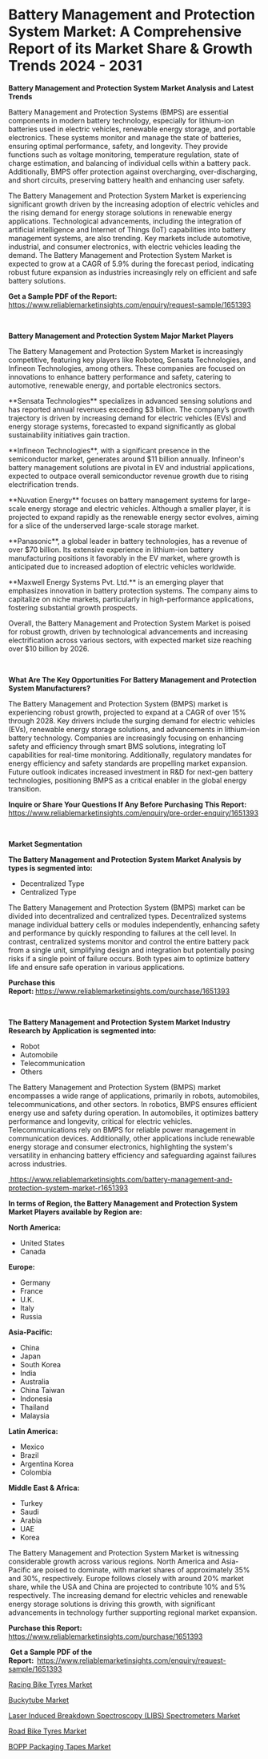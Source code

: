 <p><h1>Battery Management and Protection System Market: A Comprehensive Report of its Market Share & Growth Trends 2024 - 2031</h1></p><p><strong>Battery Management and Protection System Market Analysis and Latest Trends</strong></p>
<p><p>Battery Management and Protection Systems (BMPS) are essential components in modern battery technology, especially for lithium-ion batteries used in electric vehicles, renewable energy storage, and portable electronics. These systems monitor and manage the state of batteries, ensuring optimal performance, safety, and longevity. They provide functions such as voltage monitoring, temperature regulation, state of charge estimation, and balancing of individual cells within a battery pack. Additionally, BMPS offer protection against overcharging, over-discharging, and short circuits, preserving battery health and enhancing user safety.</p><p>The Battery Management and Protection System Market is experiencing significant growth driven by the increasing adoption of electric vehicles and the rising demand for energy storage solutions in renewable energy applications. Technological advancements, including the integration of artificial intelligence and Internet of Things (IoT) capabilities into battery management systems, are also trending. Key markets include automotive, industrial, and consumer electronics, with electric vehicles leading the demand. The Battery Management and Protection System Market is expected to grow at a CAGR of 5.9% during the forecast period, indicating robust future expansion as industries increasingly rely on efficient and safe battery solutions.</p></p>
<p><strong>Get a Sample PDF of the Report:&nbsp;</strong> <a href="https://www.reliablemarketinsights.com/enquiry/request-sample/1651393?utm_campaign=1398&utm_medium=2&utm_source=Github&utm_content=ia&utm_term=26092024&utm_id=battery-management-and-protection-system">https://www.reliablemarketinsights.com/enquiry/request-sample/1651393</a></p>
<p>&nbsp;</p>
<p><strong>Battery Management and Protection System Major Market Players</strong></p>
<p><p>The Battery Management and Protection System Market is increasingly competitive, featuring key players like Roboteq, Sensata Technologies, and Infineon Technologies, among others. These companies are focused on innovations to enhance battery performance and safety, catering to automotive, renewable energy, and portable electronics sectors.</p><p>**Sensata Technologies** specializes in advanced sensing solutions and has reported annual revenues exceeding $3 billion. The company’s growth trajectory is driven by increasing demand for electric vehicles (EVs) and energy storage systems, forecasted to expand significantly as global sustainability initiatives gain traction.</p><p>**Infineon Technologies**, with a significant presence in the semiconductor market, generates around $11 billion annually. Infineon's battery management solutions are pivotal in EV and industrial applications, expected to outpace overall semiconductor revenue growth due to rising electrification trends.</p><p>**Nuvation Energy** focuses on battery management systems for large-scale energy storage and electric vehicles. Although a smaller player, it is projected to expand rapidly as the renewable energy sector evolves, aiming for a slice of the underserved large-scale storage market.</p><p>**Panasonic**, a global leader in battery technologies, has a revenue of over $70 billion. Its extensive experience in lithium-ion battery manufacturing positions it favorably in the EV market, where growth is anticipated due to increased adoption of electric vehicles worldwide.</p><p>**Maxwell Energy Systems Pvt. Ltd.** is an emerging player that emphasizes innovation in battery protection systems. The company aims to capitalize on niche markets, particularly in high-performance applications, fostering substantial growth prospects.</p><p>Overall, the Battery Management and Protection System Market is poised for robust growth, driven by technological advancements and increasing electrification across various sectors, with expected market size reaching over $10 billion by 2026.</p></p>
<p>&nbsp;</p>
<p><strong>What Are The Key Opportunities For Battery Management and Protection System Manufacturers?</strong></p>
<p><p>The Battery Management and Protection System (BMPS) market is experiencing robust growth, projected to expand at a CAGR of over 15% through 2028. Key drivers include the surging demand for electric vehicles (EVs), renewable energy storage solutions, and advancements in lithium-ion battery technology. Companies are increasingly focusing on enhancing safety and efficiency through smart BMS solutions, integrating IoT capabilities for real-time monitoring. Additionally, regulatory mandates for energy efficiency and safety standards are propelling market expansion. Future outlook indicates increased investment in R&D for next-gen battery technologies, positioning BMPS as a critical enabler in the global energy transition.</p></p>
<p><strong>Inquire or Share Your Questions If Any Before Purchasing This Report:</strong> <a href="https://www.reliablemarketinsights.com/enquiry/pre-order-enquiry/1651393?utm_campaign=1398&utm_medium=2&utm_source=Github&utm_content=ia&utm_term=26092024&utm_id=battery-management-and-protection-system">https://www.reliablemarketinsights.com/enquiry/pre-order-enquiry/1651393</a></p>
<p>&nbsp;</p>
<p><strong>Market Segmentation</strong></p>
<p><strong>The Battery Management and Protection System Market Analysis by types is segmented into:</strong></p>
<p><ul><li>Decentralized Type</li><li>Centralized Type</li></ul></p>
<p><p>The Battery Management and Protection System (BMPS) market can be divided into decentralized and centralized types. Decentralized systems manage individual battery cells or modules independently, enhancing safety and performance by quickly responding to failures at the cell level. In contrast, centralized systems monitor and control the entire battery pack from a single unit, simplifying design and integration but potentially posing risks if a single point of failure occurs. Both types aim to optimize battery life and ensure safe operation in various applications.</p></p>
<p><strong>Purchase this Report:&nbsp;</strong><a href="https://www.reliablemarketinsights.com/purchase/1651393?utm_campaign=1398&utm_medium=2&utm_source=Github&utm_content=ia&utm_term=26092024&utm_id=battery-management-and-protection-system">https://www.reliablemarketinsights.com/purchase/1651393</a></p>
<p>&nbsp;</p>
<p><strong>The Battery Management and Protection System Market Industry Research by Application is segmented into:</strong></p>
<p><ul><li>Robot</li><li>Automobile</li><li>Telecommunication</li><li>Others</li></ul></p>
<p><p>The Battery Management and Protection System (BMPS) market encompasses a wide range of applications, primarily in robots, automobiles, telecommunications, and other sectors. In robotics, BMPS ensures efficient energy use and safety during operation. In automobiles, it optimizes battery performance and longevity, critical for electric vehicles. Telecommunications rely on BMPS for reliable power management in communication devices. Additionally, other applications include renewable energy storage and consumer electronics, highlighting the system's versatility in enhancing battery efficiency and safeguarding against failures across industries.</p></p>
<p><a href="https://www.reliablemarketinsights.com/battery-management-and-protection-system-market-r1651393?utm_campaign=1398&utm_medium=2&utm_source=Github&utm_content=ia&utm_term=26092024&utm_id=battery-management-and-protection-system">&nbsp;https://www.reliablemarketinsights.com/battery-management-and-protection-system-market-r1651393</a></p>
<p><strong>In terms of Region, the Battery Management and Protection System Market Players available by Region are:</strong></p>
<p>
    <p> <strong> North America: </strong>
        <ul>
            <li>United States</li>
            <li>Canada</li>
        </ul>
        </p> 
    <p> <strong> Europe: </strong>
        <ul>
            <li>Germany</li>
            <li>France</li>
            <li>U.K.</li>
            <li>Italy</li>
            <li>Russia</li>
        </ul>
        </p> 
    <p> <strong> Asia-Pacific: </strong>
        <ul>
            <li>China</li>
            <li>Japan</li>
            <li>South Korea</li>
            <li>India</li>
            <li>Australia</li>
            <li>China Taiwan</li>
            <li>Indonesia</li>
            <li>Thailand</li>
            <li>Malaysia</li>
        </ul>
        </p> 
    <p> <strong> Latin America: </strong>
        <ul>
            <li>Mexico</li>
            <li>Brazil</li>
            <li>Argentina Korea</li>
            <li>Colombia</li>
        </ul>
        </p> 
    <p> <strong> Middle East & Africa: </strong>
        <ul>
            <li>Turkey</li>
            <li>Saudi</li>
            <li>Arabia</li>
            <li>UAE</li>
            <li>Korea</li>
        </ul>
    </p>
    </p>
<p><p>The Battery Management and Protection System Market is witnessing considerable growth across various regions. North America and Asia-Pacific are poised to dominate, with market shares of approximately 35% and 30%, respectively. Europe follows closely with around 20% market share, while the USA and China are projected to contribute 10% and 5% respectively. The increasing demand for electric vehicles and renewable energy storage solutions is driving this growth, with significant advancements in technology further supporting regional market expansion.</p></p>
<p><strong>Purchase this Report: </strong><a href="https://www.reliablemarketinsights.com/purchase/1651393?utm_campaign=1398&utm_medium=2&utm_source=Github&utm_content=ia&utm_term=26092024&utm_id=battery-management-and-protection-system">https://www.reliablemarketinsights.com/purchase/1651393</a></p>
<p>&nbsp;<strong>Get a Sample PDF of the Report:&nbsp;&nbsp;</strong><a href="https://www.reliablemarketinsights.com/enquiry/request-sample/1651393?utm_campaign=1398&utm_medium=2&utm_source=Github&utm_content=ia&utm_term=26092024&utm_id=battery-management-and-protection-system">https://www.reliablemarketinsights.com/enquiry/request-sample/1651393</a></p>
<p><strong></strong></p>
<p><p><a href="https://issuu.com/reportprime-2/docs/racing-bike-tyres-market-size-2030._5fd6913e9d4b82?utm_campaign=1398&utm_medium=2&utm_source=Github&utm_content=ia&utm_term=26092024&utm_id=battery-management-and-protection-system">Racing Bike Tyres Market</a></p><p><a href="https://www.linkedin.com/pulse/buckytube-market-share-size-trends-industry-analysis-report-application-xsukf?utm_campaign=1398&utm_medium=2&utm_source=Github&utm_content=ia&utm_term=26092024&utm_id=battery-management-and-protection-system">Buckytube Market</a></p><p><a href="https://github.com/jordond5lezama/Market-Research-Report-List-1/blob/main/laser-induced-breakdown-spectroscopy-libs-spectrometers-market.md?utm_campaign=1398&utm_medium=2&utm_source=Github&utm_content=ia&utm_term=26092024&utm_id=battery-management-and-protection-system">Laser Induced Breakdown Spectroscopy (LIBS) Spectrometers Market</a></p><p><a href="https://issuu.com/reportprime-2/docs/road-bike-tyres-market-size-2030.pp_fef1ce0ab70156?utm_campaign=1398&utm_medium=2&utm_source=Github&utm_content=ia&utm_term=26092024&utm_id=battery-management-and-protection-system">Road Bike Tyres Market</a></p><p><a href="https://www.linkedin.com/pulse/market-insights-global-bopp-packaging-tapes-forecast-innovation-nkwof?utm_campaign=1398&utm_medium=2&utm_source=Github&utm_content=ia&utm_term=26092024&utm_id=battery-management-and-protection-system">BOPP Packaging Tapes Market</a></p></p>
